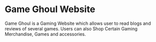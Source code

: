 # Game Ghoul Website
 Game Ghoul is a Gaming Website which allows user to read blogs and reviews of several games. Users can also Shop Certain Gaming Merchandise, Games and accessories.
